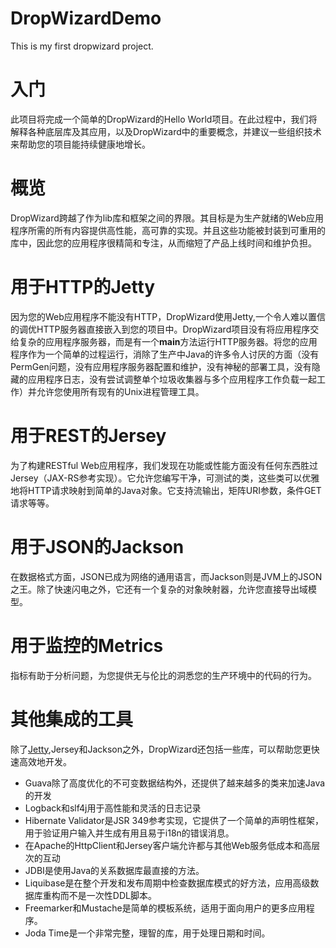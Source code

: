 # DropWizardDemo
This is my  first dropwizard project. 
# 入门
此项目将完成一个简单的DropWizard的Hello World项目。在此过程中，我们将解释各种底层库及其应用，以及DropWizard中的重要概念，并建议一些组织技术来帮助您的项目能持续健康地增长。

# 概览
DropWizard跨越了作为lib库和框架之间的界限。其目标是为生产就绪的Web应用程序所需的所有内容提供高性能，高可靠的实现。并且这些功能被封装到可重用的库中，因此您的应用程序很精简和专注，从而缩短了产品上线时间和维护负担。

# 用于HTTP的Jetty
因为您的Web应用程序不能没有HTTP，DropWizard使用Jetty,一个令人难以置信的调优HTTP服务器直接嵌入到您的项目中。DropWizard项目没有将应用程序交给复杂的应用程序服务器，而是有一个**main**方法运行HTTP服务器。将您的应用程序作为一个简单的过程运行，消除了生产中Java的许多令人讨厌的方面（没有PermGen问题，没有应用程序服务器配置和维护，没有神秘的部署工具，没有隐藏的应用程序日志，没有尝试调整单个垃圾收集器与多个应用程序工作负载一起工作）并允许您使用所有现有的Unix进程管理工具。

# 用于REST的Jersey
为了构建RESTful Web应用程序，我们发现在功能或性能方面没有任何东西胜过Jersey（JAX-RS参考实现）。它允许您编写干净，可测试的类，这些类可以优雅地将HTTP请求映射到简单的Java对象。它支持流输出，矩阵URI参数，条件GET请求等等。

# 用于JSON的Jackson
在数据格式方面，JSON已成为网络的通用语言，而Jackson则是JVM上的JSON之王。除了快速闪电之外，它还有一个复杂的对象映射器，允许您直接导出域模型。

# 用于监控的Metrics
指标有助于分析问题，为您提供无与伦比的洞悉您的生产环境中的代码的行为。

# 其他集成的工具
除了[Jetty](https://www.eclipse.org/jetty/),Jersey和Jackson之外，DropWizard还包括一些库，可以帮助您更快速高效地开发。
- Guava除了高度优化的不可变数据结构外，还提供了越来越多的类来加速Java的开发
- Logback和slf4j用于高性能和灵活的日志记录
- Hibernate Validator是JSR 349参考实现，它提供了一个简单的声明性框架，用于验证用户输入并生成有用且易于i18n的错误消息。
- 在Apache的HttpClient和Jersey客户端允许都与其他Web服务低成本和高层次的互动
- JDBI是使用Java的关系数据库最直接的方法。
- Liquibase是在整个开发和发布周期中检查数据库模式的好方法，应用高级数据库重构而不是一次性DDL脚本。
- Freemarker和Mustache是简单的模板系统，适用于面向用户的更多应用程序。
- Joda Time是一个非常完整，理智的库，用于处理日期和时间。
